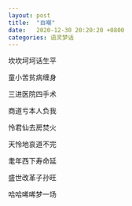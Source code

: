 ```yaml
---
layout: post
title:  "自嘲"
date:   2020-12-30 20:20:20 +0800
categories: 语灵梦话
---
```


坎坎坷坷话生平

童小苦贫病缠身

三进医院四手术

商道亏本人负我

怜君仙去房焚火

天怜地哀道不完

耄年西下寿命延

盛世改革子孙旺

哈哈唏唏梦一场

